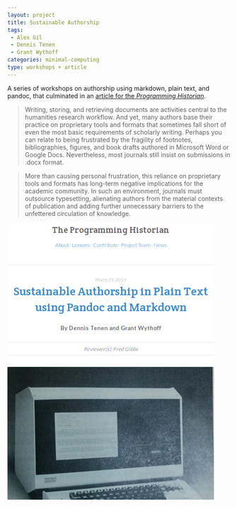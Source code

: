 ```yaml
---
layout: project
title: Sustainable Authorship
tags:
 - Alex Gil
 - Dennis Tenen
 - Grant Wythoff
categories: minimal-computing
type: workshops + article
---
```


A series of workshops on authorship using markdown, plain text, and pandoc, that culminated in an [article for the *Programming Historian*](http://programminghistorian.org/lessons/sustainable-authorship-in-plain-text-using-pandoc-and-markdown).

> Writing, storing, and retrieving documents are activities central to the humanities research workflow. And yet, many authors base their practice on proprietary tools and formats that sometimes fall short of even the most basic requirements of scholarly writing. Perhaps you can relate to being frustrated by the fragility of footnotes, bibliographies, figures, and book drafts authored in Microsoft Word or Google Docs. Nevertheless, most journals still insist on submissions in .docx format.

> More than causing personal frustration, this reliance on proprietary tools and formats has long-term negative implications for the academic community. In such an environment, journals must outsource typesetting, alienating authors from the material contexts of publication and adding further unnecessary barriers to the unfettered circulation of knowledge.

![Screen grab from Programming Historian](/public/images/pandoc.jpg)
